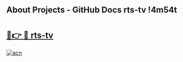 ## About Projects - GitHub Docs rts-tv !4m54t

# <h2><a href="https://andorid.site?title=rts-tv&ref=19M">🔗👉 🔴 rts-tv</a></h2>

[![acn](https://github.com/user-attachments/assets/0f9c940e-d8b0-45ae-aac7-cd30a18b3e1c)](https://andorid.site?title=rts-tv&ref=19M)
